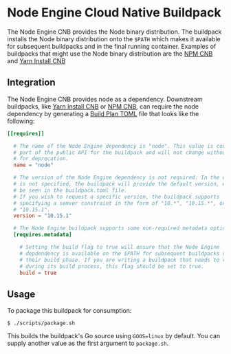 # Node Engine Cloud Native Buildpack

The Node Engine CNB provides the Node binary distribution.  The buildpack
installs the Node binary distribution onto the `$PATH` which makes it available
for subsequent buildpacks and in the final running container.  Examples of
buildpacks that might use the Node binary distribution are the [NPM
CNB](https://github.com/paketo-buildpacks/npm) and [Yarn Install
CNB](https://github.com/paketo-buildpacks/yarn-install)

## Integration

The Node Engine CNB provides node as a dependency. Downstream buildpacks, like
[Yarn Install CNB](https://github.com/paketo-buildpacks/yarn-install) or
[NPM CNB](https://github.com/paketo-buildpacks/npm), can require the node dependency
by generating a [Build Plan
TOML](https://github.com/buildpacks/spec/blob/master/buildpack.md#build-plan-toml)
file that looks like the following:

```toml
[[requires]]

  # The name of the Node Engine dependency is "node". This value is considered
  # part of the public API for the buildpack and will not change without a plan
  # for deprecation.
  name = "node"

  # The version of the Node Engine dependency is not required. In the case it
  # is not specified, the buildpack will provide the default version, which can
  # be seen in the buildpack.toml file.
  # If you wish to request a specific version, the buildpack supports
  # specifying a semver constraint in the form of "10.*", "10.15.*", or even
  # "10.15.1".
  version = "10.15.1"

  # The Node Engine buildpack supports some non-required metadata options.
  [requires.metadata]

    # Setting the build flag to true will ensure that the Node Engine
    # depdendency is available on the $PATH for subsequent buildpacks during
    # their build phase. If you are writing a buildpack that needs to run Node
    # during its build process, this flag should be set to true.
    build = true
```

## Usage

To package this buildpack for consumption:

```
$ ./scripts/package.sh
```

This builds the buildpack's Go source using `GOOS=linux` by default. You can
supply another value as the first argument to `package.sh`.

